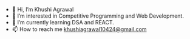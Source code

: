 - 👋 Hi, I’m Khushi Agrawal
- 👀 I’m interested in Competitive Programming and Web Development.
- 🌱 I’m currently learning DSA and REACT.
- 📫 How to reach me khushiagrawal10424@gmail.com


